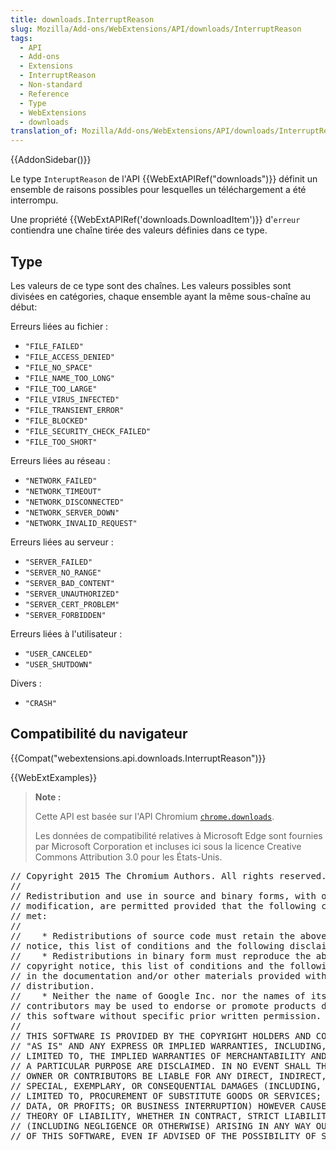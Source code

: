 ```yaml
---
title: downloads.InterruptReason
slug: Mozilla/Add-ons/WebExtensions/API/downloads/InterruptReason
tags:
  - API
  - Add-ons
  - Extensions
  - InterruptReason
  - Non-standard
  - Reference
  - Type
  - WebExtensions
  - downloads
translation_of: Mozilla/Add-ons/WebExtensions/API/downloads/InterruptReason
---
```

{{AddonSidebar()}}

Le type `InteruptReason` de l'API {{WebExtAPIRef("downloads")}} définit un ensemble de raisons possibles pour lesquelles un téléchargement a été interrompu.

Une propriété {{WebExtAPIRef('downloads.DownloadItem')}} d'`erreur` contiendra une chaîne tirée des valeurs définies dans ce type.

## Type

Les valeurs de ce type sont des chaînes. Les valeurs possibles sont divisées en catégories, chaque ensemble ayant la même sous-chaîne au début:

Erreurs liées au fichier :

- `"FILE_FAILED"`
- `"FILE_ACCESS_DENIED"`
- `"FILE_NO_SPACE"`
- `"FILE_NAME_TOO_LONG"`
- `"FILE_TOO_LARGE"`
- `"FILE_VIRUS_INFECTED"`
- `"FILE_TRANSIENT_ERROR"`
- `"FILE_BLOCKED"`
- `"FILE_SECURITY_CHECK_FAILED"`
- `"FILE_TOO_SHORT"`

Erreurs liées au réseau :

- `"NETWORK_FAILED"`
- `"NETWORK_TIMEOUT"`
- `"NETWORK_DISCONNECTED"`
- `"NETWORK_SERVER_DOWN"`
- `"NETWORK_INVALID_REQUEST"`

Erreurs liées au serveur :

- `"SERVER_FAILED"`
- `"SERVER_NO_RANGE"`
- `"SERVER_BAD_CONTENT"`
- `"SERVER_UNAUTHORIZED"`
- `"SERVER_CERT_PROBLEM"`
- `"SERVER_FORBIDDEN"`

Erreurs liées à l'utilisateur :

- `"USER_CANCELED"`
- `"USER_SHUTDOWN"`

Divers :

- `"CRASH"`

## Compatibilité du navigateur

{{Compat("webextensions.api.downloads.InterruptReason")}}

{{WebExtExamples}}

> **Note :**
>
> Cette API est basée sur l'API Chromium [`chrome.downloads`](https://developer.chrome.com/extensions/downloads).
>
> Les données de compatibilité relatives à Microsoft Edge sont fournies par Microsoft Corporation et incluses ici sous la licence Creative Commons Attribution 3.0 pour les États-Unis.

<div class="hidden"><pre>// Copyright 2015 The Chromium Authors. All rights reserved.
//
// Redistribution and use in source and binary forms, with or without
// modification, are permitted provided that the following conditions are
// met:
//
//    * Redistributions of source code must retain the above copyright
// notice, this list of conditions and the following disclaimer.
//    * Redistributions in binary form must reproduce the above
// copyright notice, this list of conditions and the following disclaimer
// in the documentation and/or other materials provided with the
// distribution.
//    * Neither the name of Google Inc. nor the names of its
// contributors may be used to endorse or promote products derived from
// this software without specific prior written permission.
//
// THIS SOFTWARE IS PROVIDED BY THE COPYRIGHT HOLDERS AND CONTRIBUTORS
// "AS IS" AND ANY EXPRESS OR IMPLIED WARRANTIES, INCLUDING, BUT NOT
// LIMITED TO, THE IMPLIED WARRANTIES OF MERCHANTABILITY AND FITNESS FOR
// A PARTICULAR PURPOSE ARE DISCLAIMED. IN NO EVENT SHALL THE COPYRIGHT
// OWNER OR CONTRIBUTORS BE LIABLE FOR ANY DIRECT, INDIRECT, INCIDENTAL,
// SPECIAL, EXEMPLARY, OR CONSEQUENTIAL DAMAGES (INCLUDING, BUT NOT
// LIMITED TO, PROCUREMENT OF SUBSTITUTE GOODS OR SERVICES; LOSS OF USE,
// DATA, OR PROFITS; OR BUSINESS INTERRUPTION) HOWEVER CAUSED AND ON ANY
// THEORY OF LIABILITY, WHETHER IN CONTRACT, STRICT LIABILITY, OR TORT
// (INCLUDING NEGLIGENCE OR OTHERWISE) ARISING IN ANY WAY OUT OF THE USE
// OF THIS SOFTWARE, EVEN IF ADVISED OF THE POSSIBILITY OF SUCH DAMAGE.
</pre></div>
